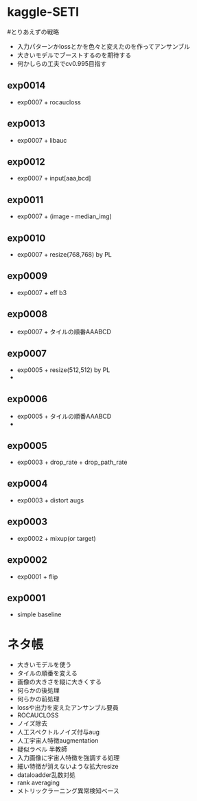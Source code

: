 # kaggle-SETI
#とりあえずの戦略
* 入力パターンかlossとかを色々と変えたのを作ってアンサンブル
* 大きいモデルでブーストするのを期待する
* 何かしらの工夫でcv0.995目指す

## exp0014
* exp0007 + rocaucloss

## exp0013
* exp0007 + libauc

## exp0012
* exp0007 + input[aaa,bcd]

## exp0011
* exp0007 + (image - median_img)

## exp0010
* exp0007 + resize(768,768) by PL

## exp0009
* exp0007 + eff b3

## exp0008
* exp0007 + タイルの順番AAABCD

## exp0007
* exp0005 + resize(512,512) by PL
*
## exp0006
* exp0005 + タイルの順番AAABCD
* 
## exp0005
* exp0003 + drop_rate + drop_path_rate

## exp0004
* exp0003 + distort augs

## exp0003
* exp0002 + mixup(or target)

## exp0002
* exp0001 + flip

## exp0001
* simple baseline

# ネタ帳
* 大きいモデルを使う
* タイルの順番を変える
* 画像の大きさを縦に大きくする
* 何らかの後処理
* 何らかの前処理
* lossや出力を変えたアンサンブル要員
* ROCAUCLOSS
* ノイズ除去
* 人工スペクトルノイズ付与aug
* 人工宇宙人特徴augmentation
* 疑似ラベル 半教師
* 入力画像に宇宙人特徴を強調する処理
* 細い特徴が消えないような拡大resize
* dataloadder乱数対処
* rank averaging
* メトリックラーニング異常検知ベース
